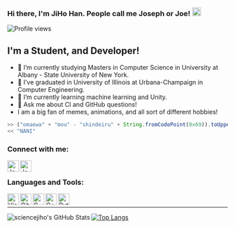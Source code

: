 ### Hi there, I'm JiHo Han. People call me Joseph or Joe! <img src="https://raw.githubusercontent.com/MartinHeinz/MartinHeinz/master/wave.gif" width="20px">

![Profile views](https://gpvc.arturio.dev/sciencejiho)
## I'm a Student, and Developer!
- 🔭 I’m currently studying Masters in Computer Science in University at Albany - State University of New York.
- 🔭 I’ve graduated in University of Illinois at Urbana-Champaign in Computer Engineering.
- 🌱 I’m currently learning machine learning and Unity.
- 💬 Ask me about CI and GitHub questions!
- I am a big fan of memes, animations, and all sort of different hobbies!
```javascript
>> ("omaewa" + "mou" - "shindeiru" + String.fromCodePoint(0x69)).toUpperCase()
<< "NANI"
```
### Connect with me:
[<img align="left" alt="Joseph | LinkedIn" width="26px" src="https://cdn.jsdelivr.net/npm/simple-icons@v3/icons/linkedin.svg"/>][LinkedIn]
[<img align="left" alt="Joseph's Website" width="26px" src="https://cdn.jsdelivr.net/npm/simple-icons@v3/icons/wordpress.svg"/>][Website]
<br/>

### Languages and Tools:
<img align="left" alt="Visual Studio Code" width="26px" src="https://cdn.jsdelivr.net/npm/simple-icons@v3/icons/visualstudiocode.svg">
<img align="left" alt="GitHub" width="26px" src="https://cdn.jsdelivr.net/npm/simple-icons@v3/icons/github.svg">
<img align="left" alt="C" width="26px" src="https://cdn.jsdelivr.net/npm/simple-icons@v3/icons/c.svg">
<img align="left" alt="C++" width="26px" src="https://cdn.jsdelivr.net/npm/simple-icons@v3/icons/cplusplus.svg">
<img align="left" alt="Python" width="26px" src="https://cdn.jsdelivr.net/npm/simple-icons@v3/icons/python.svg">
<br/>

---

<img align="left" alt="sciencejiho's GitHub Stats" src="https://github-readme-stats.vercel.app/api?username=sciencejiho&show_icons=true&hide_border=true&theme=gruvbox&count_private=true"/>

[![Top Langs](https://github-readme-stats.vercel.app/api/top-langs/?username=sciencejiho&theme=gruvbox&count_private=true&layout=compact&hide=php,html,hack)](https://github.com/sciencejiho/)

[LinkedIn]: https://www.linkedin.com/in/sciencejiho/
[Website]: https://www.sciencejiho.com
